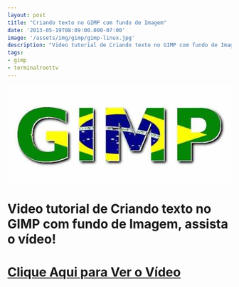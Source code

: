 ```yaml
---
layout: post
title: "Criando texto no GIMP com fundo de Imagem"
date: '2013-05-19T08:09:00.000-07:00'
image: '/assets/img/gimp/gimp-linux.jpg'
description: "Video tutorial de Criando texto no GIMP com fundo de Imagem, assista o vídeo!"
tags:
- gimp
- terminalroottv
---
```


![Blog Linux](/assets/img/gimp/gimp-linux.jpg "Blog Linux")

# Video tutorial de Criando texto no GIMP com fundo de Imagem, assista o vídeo!


# [Clique Aqui para Ver o Vídeo](http://www.youtube.com/watch?v=vmYz95XuptE)


<script async src="https://pagead2.googlesyndication.com/pagead/js/adsbygoogle.js"></script>

<!-- Informat -->
<ins class="adsbygoogle"
 style="display:block"
 data-ad-client="ca-pub-2838251107855362"
 data-ad-slot="2327980059"
 data-ad-format="auto"
 data-full-width-responsive="true"></ins>

<script>
(adsbygoogle = window.adsbygoogle || []).push({});
</script>

